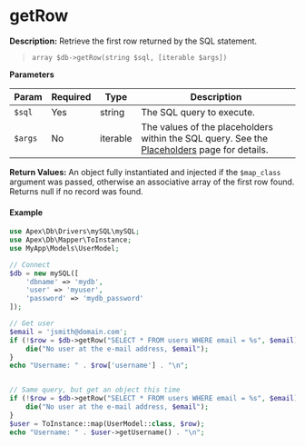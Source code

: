 
# getRow

**Description:** Retrieve the first row returned by the SQL statement.

> `array $db->getRow(string $sql, [iterable $args])`


**Parameters**

Param | Required | Type | Description
------------- |------------- |------------- |------------- 
`$sql` | Yes | string | The SQL query to execute.
`$args` | No | iterable | The values of the placeholders within the SQL query.  See the [Placeholders](../placeholders.md) page for details.


**Return Values:** An object fully instantiated and injected if the `$map_class` argument was passed, otherwise an associative array of the first row found.  Returns null if no record was found.


#### Example

~~~php
use Apex\Db\Drivers\mySQL\mySQL;
use Apex\Db\Mapper\ToInstance;
use MyApp\Models\UserModel;

// Connect
$db = new mySQL([
    'dbname' => 'mydb', 
    'user' => 'myuser', 
    'password' => 'mydb_password'
]);

// Get user
$email = 'jsmith@domain.com';
if (!$row = $db->getRow("SELECT * FROM users WHERE email = %s", $email)) { 
    die("No user at the e-mail address, $email");
}
echo "Username: " . $row['username'] . "\n";


// Same query, but get an object this time
if (!$row = $db->getRow("SELECT * FROM users WHERE email = %s", $email)) { 
    die("No user at the e-mail address, $email");
}
$user = ToInstance::map(UserModel::class, $row);
echo "Username: " . $user->getUsername() . "\n";
~~~

